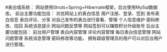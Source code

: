 #表白墙系统：
	网站使用Struts+Spring+Hibernate框架，后台使用MySql数据库。
	前台主要功能包括：
		浏览网站上的表白信息
		用户注册、登录、签到
		发布表白信息
		表白评论、分享
		对自己发布的表白进行查看、管理
		个人信息维护
		密码修改、找回
		系统消息提示
		网站问题反馈等
		网站签到可以赚取积分升级账号
	后台主要功能包括：
		前台用户管理
		表白内容管理
		评论内容管理
		每日表白信息管理
		网站问题管理
		系统消息管理
		密码修改等功能。
		拥有超级管理员的用户可以对后台用户进行管理。
	

